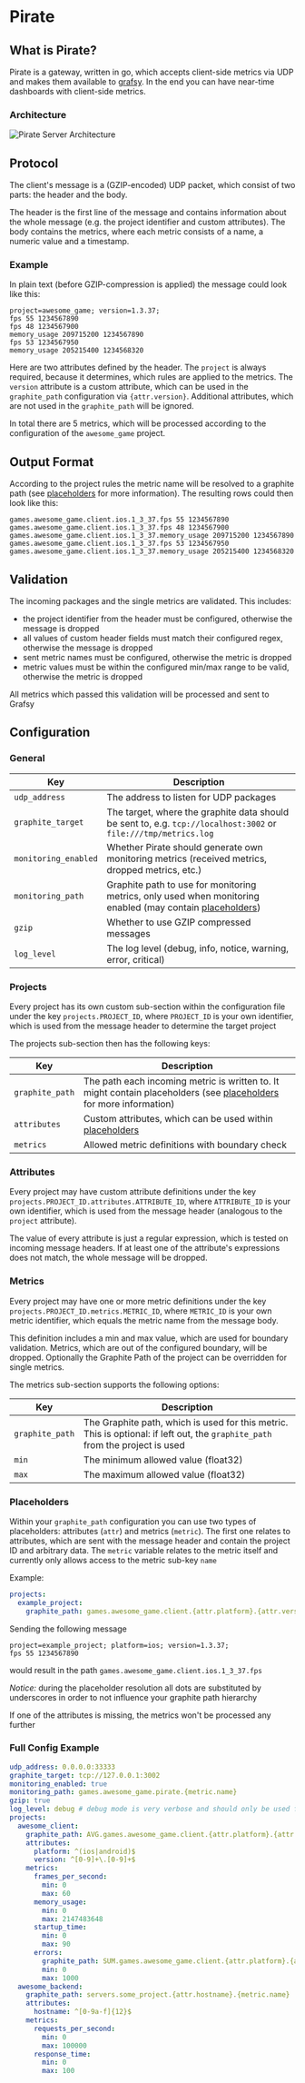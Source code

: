 # Pirate

## What is Pirate?

Pirate is a gateway, written in go, which accepts client-side metrics via UDP and makes them available to [grafsy](https://github.com/leoleovich/grafsy).
In the end you can have near-time dashboards with client-side metrics.


### Architecture

![Pirate Server Architecture](doc/architecture.png)



## Protocol

The client's message is a (GZIP-encoded) UDP packet, which consist of two parts: the header and the body.

The header is the first line of the message and contains information about the whole message (e.g. the project identifier and custom attributes).
The body contains the metrics, where each metric consists of a name, a numeric value and a timestamp.

### Example

In plain text (before GZIP-compression is applied) the message could look like this:
```
project=awesome_game; version=1.3.37;
fps 55 1234567890
fps 48 1234567900
memory_usage 209715200 1234567890
fps 53 1234567950
memory_usage 205215400 1234568320
```

Here are two attributes defined by the header. The `project` is always required, because it determines, which rules
are applied to the metrics. The `version` attribute is a custom attribute, which can be used in the `graphite_path`
configuration via `{attr.version}`. Additional attributes, which are not used in the `graphite_path` will be ignored.

In total there are 5 metrics, which will be processed according to the configuration of the `awesome_game` project.


## Output Format

According to the project rules the metric name will be resolved to a graphite path (see [placeholders](#placeholders)
for more information). The resulting rows could then look like this:

```
games.awesome_game.client.ios.1_3_37.fps 55 1234567890
games.awesome_game.client.ios.1_3_37.fps 48 1234567900
games.awesome_game.client.ios.1_3_37.memory_usage 209715200 1234567890
games.awesome_game.client.ios.1_3_37.fps 53 1234567950
games.awesome_game.client.ios.1_3_37.memory_usage 205215400 1234568320
```


## Validation

The incoming packages and the single metrics are validated. This includes:

- the project identifier from the header must be configured, otherwise the message is dropped
- all values of custom header fields must match their configured regex, otherwise the message is dropped
- sent metric names must be configured, otherwise the metric is dropped
- metric values must be within the configured min/max range to be valid, otherwise the metric is dropped

All metrics which passed this validation will be processed and sent to Grafsy


## Configuration

### General

| Key                  | Description                                              |
|----------------------|----------------------------------------------------------|
| `udp_address`        | The address to listen for UDP packages                   |
| `graphite_target`    | The target, where the graphite data should be sent to, e.g. `tcp://localhost:3002` or `file:///tmp/metrics.log` |
| `monitoring_enabled` | Whether Pirate should generate own monitoring metrics (received metrics, dropped metrics, etc.) |
| `monitoring_path`    | Graphite path to use for monitoring metrics, only used when monitoring enabled (may contain [placeholders](#placeholders)) |
| `gzip`               | Whether to use GZIP compressed messages |
| `log_level`          | The log level (debug, info, notice, warning, error, critical) |

### Projects

Every project has its own custom sub-section within the configuration file under the key `projects.PROJECT_ID`,
where `PROJECT_ID` is your own identifier, which is used from the message header to determine the target project

The projects sub-section then has the following keys:

| Key               | Description                                              |
|-------------------|----------------------------------------------------------|
| `graphite_path`   | The path each incoming metric is written to. It might contain placeholders (see [placeholders](#placeholders) for more information) |
| `attributes`      | Custom attributes, which can be used within [placeholders](#placeholders) |
| `metrics`         | Allowed metric definitions with boundary check           |

### Attributes

Every project may have custom attribute definitions under the key `projects.PROJECT_ID.attributes.ATTRIBUTE_ID`,
where `ATTRIBUTE_ID` is your own identifier, which is used from the message header (analogous to the `project` attribute).

The value of every attribute is just a regular expression, which is tested on incoming message headers. If at least one
of the attribute's expressions does not match, the whole message will be dropped.

### Metrics

Every project may have one or more metric definitions under the key `projects.PROJECT_ID.metrics.METRIC_ID`,
where `METRIC_ID` is your own metric identifier, which equals the metric name from the message body.

This definition includes a min and max value, which are used for boundary validation.
Metrics, which are out of the configured boundary, will be dropped.
Optionally the Graphite Path of the project can be overridden for single metrics.

The metrics sub-section supports the following options:

| Key             | Description                                              |
|-----------------|----------------------------------------------------------|
| `graphite_path` | The Graphite path, which is used for this metric. This is optional: if left out, the `graphite_path` from the project is used |
| `min`           | The minimum allowed value (float32) |
| `max`           | The maximum allowed value (float32) |

### Placeholders

Within your `graphite_path` configuration you can use two types of placeholders: attributes (`attr`) and metrics (`metric`).
The first one relates to attributes, which are sent with the message header and contain the project ID and arbitrary data.
The `metric` variable relates to the metric itself and currently only allows access to the metric sub-key `name`

Example:
```yaml
projects:
  example_project:
    graphite_path: games.awesome_game.client.{attr.platform}.{attr.version}.{metric.name}
```

Sending the following message
```
project=example_project; platform=ios; version=1.3.37;
fps 55 1234567890
```

would result in the path `games.awesome_game.client.ios.1_3_37.fps`

*Notice:* during the placeholder resolution all dots are substituted by underscores in order to not influence your graphite path hierarchy

If one of the attributes is missing, the metrics won't be processed any further

### Full Config Example
```yaml
udp_address: 0.0.0.0:33333
graphite_target: tcp://127.0.0.1:3002
monitoring_enabled: true
monitoring_path: games.awesome_game.pirate.{metric.name}
gzip: true
log_level: debug # debug mode is very verbose and should only be used for - well - debugging purpose :)
projects:
  awesome_client:
    graphite_path: AVG.games.awesome_game.client.{attr.platform}.{attr.version}.{metric.name}
    attributes:
      platform: ^(ios|android)$
      version: ^[0-9]+\.[0-9]+$
    metrics:
      frames_per_second:
        min: 0
        max: 60
      memory_usage:
        min: 0
        max: 2147483648
      startup_time:
        min: 0
        max: 90
      errors:
        graphite_path: SUM.games.awesome_game.client.{attr.platform}.{attr.version}.{metric.name}
        min: 0
        max: 1000
  awesome_backend:
    graphite_path: servers.some_project.{attr.hostname}.{metric.name}
    attributes:
      hostname: ^[0-9a-f]{12}$
    metrics:
      requests_per_second:
        min: 0
        max: 100000
      response_time:
        min: 0
        max: 100
```